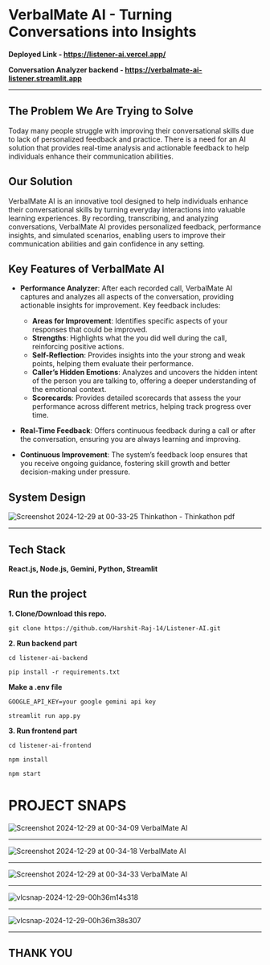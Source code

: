 # VerbalMate AI - Turning Conversations into Insights

**Deployed Link - https://listener-ai.vercel.app/**

**Conversation Analyzer backend - https://verbalmate-ai-listener.streamlit.app**

<hr>

## The Problem We Are Trying to Solve
Today many people struggle with improving their conversational skills due to lack of personalized feedback and practice. There is a need for an AI solution that provides real-time analysis and actionable feedback to help individuals enhance their communication abilities.


## Our Solution
VerbalMate AI is an innovative tool designed to help individuals enhance their conversational skills by turning everyday interactions into valuable learning experiences. By recording, transcribing, and analyzing conversations, VerbalMate AI provides personalized feedback, performance insights, and simulated scenarios, enabling users to improve their communication abilities and gain confidence in any setting.


## Key Features of VerbalMate AI

- **Performance Analyzer**: After each recorded call, VerbalMate AI captures and analyzes all aspects of the conversation, providing actionable insights for improvement. Key feedback includes:
  - **Areas for Improvement**: Identifies specific aspects of your responses that could be improved.
  - **Strengths**: Highlights what the you did well during the call, reinforcing positive actions.
  - **Self-Reflection**: Provides insights into the your strong and weak points, helping them evaluate their performance.
  - **Caller’s Hidden Emotions**: Analyzes and uncovers the hidden intent of the person you are talking to, offering a deeper understanding of the emotional context.
  - **Scorecards**: Provides detailed scorecards that assess the your performance across different metrics, helping track progress over time.

- **Real-Time Feedback**: Offers continuous feedback during a call or after the conversation, ensuring you are always learning and improving.

- **Continuous Improvement**: The system’s feedback loop ensures that you receive ongoing guidance, fostering skill growth and better decision-making under pressure.


## System Design
![Screenshot 2024-12-29 at 00-33-25 Thinkathon - Thinkathon pdf](https://github.com/user-attachments/assets/433c7fc6-94f4-4ca4-8ce8-2894edd80a65)

<hr>

## Tech Stack
**React.js, Node.js, Gemini, Python, Streamlit**

## Run the project
**1. Clone/Download this repo.**
```
git clone https://github.com/Harshit-Raj-14/Listener-AI.git
```

**2. Run backend part**
```
cd listener-ai-backend
```

```
pip install -r requirements.txt
```

**Make a .env file**
```
GOOGLE_API_KEY=your google gemini api key
```

```
streamlit run app.py
```

**3. Run frontend part**
```
cd listener-ai-frontend
```
```
npm install
```
```
npm start
```

# PROJECT SNAPS
![Screenshot 2024-12-29 at 00-34-09 VerbalMate AI](https://github.com/user-attachments/assets/6fcd46e5-d73f-48f7-855a-1b3bebcabf50)


<hr>

![Screenshot 2024-12-29 at 00-34-18 VerbalMate AI](https://github.com/user-attachments/assets/e642a701-07b0-4b63-b5dd-8c0914d2df56)


<hr>

![Screenshot 2024-12-29 at 00-34-33 VerbalMate AI](https://github.com/user-attachments/assets/3c8fbbef-7703-4bd8-b194-227c0cdc8fd9)


<hr>

![vlcsnap-2024-12-29-00h36m14s318](https://github.com/user-attachments/assets/ba5183b7-84b7-4dd5-853c-c5e747d137a9)


<hr>

![vlcsnap-2024-12-29-00h36m38s307](https://github.com/user-attachments/assets/68992ccd-5f4d-4e3d-810f-a4fd3b398401)


<hr>

## THANK YOU

